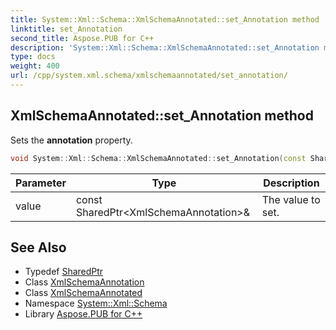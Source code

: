 ```yaml
---
title: System::Xml::Schema::XmlSchemaAnnotated::set_Annotation method
linktitle: set_Annotation
second_title: Aspose.PUB for C++
description: 'System::Xml::Schema::XmlSchemaAnnotated::set_Annotation method. Sets the annotation property in C++.'
type: docs
weight: 400
url: /cpp/system.xml.schema/xmlschemaannotated/set_annotation/
---
```

## XmlSchemaAnnotated::set_Annotation method


Sets the **annotation** property.

```cpp
void System::Xml::Schema::XmlSchemaAnnotated::set_Annotation(const SharedPtr<XmlSchemaAnnotation> &value)
```


| Parameter | Type | Description |
| --- | --- | --- |
| value | const SharedPtr\<XmlSchemaAnnotation\>\& | The value to set. |

## See Also

* Typedef [SharedPtr](../../../system/sharedptr/)
* Class [XmlSchemaAnnotation](../../xmlschemaannotation/)
* Class [XmlSchemaAnnotated](../)
* Namespace [System::Xml::Schema](../../)
* Library [Aspose.PUB for C++](../../../)

